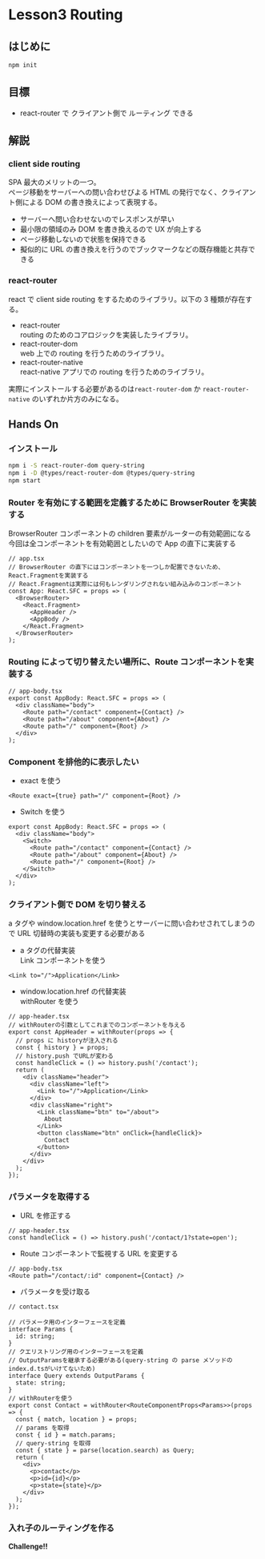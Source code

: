 # Lesson3 Routing

## はじめに

```sh
npm init
```

## 目標

- react-router で クライアント側で ルーティング できる

## 解説

### client side routing

SPA 最大のメリットの一つ。  
ページ移動をサーバーへの問い合わせびよる HTML の発行でなく、クライアント側による DOM の書き換えによって表現する。

- サーバーへ問い合わせないのでレスポンスが早い
- 最小限の領域のみ DOM を書き換えるので UX が向上する
- ページ移動しないので状態を保持できる
- 擬似的に URL の書き換えを行うのでブックマークなどの既存機能と共存できる

### react-router

react で client side routing をするためのライブラリ。以下の 3 種類が存在する。

- react-router  
  routing のためのコアロジックを実装したライブラリ。
- react-router-dom  
  web 上での routing を行うためのライブラリ。
- react-router-native  
  react-native アプリでの routing を行うためのライブラリ。

実際にインストールする必要があるのは`react-router-dom` か `react-router-native` のいずれか片方のみになる。

## Hands On

### インストール

```sh
npm i -S react-router-dom query-string
npm i -D @types/react-router-dom @types/query-string
npm start
```

### Router を有効にする範囲を定義するために BrowserRouter を実装する

BrowserRouter コンポーネントの children 要素がルーターの有効範囲になる  
今回は全コンポーネントを有効範囲としたいので App の直下に実装する

```tsx
// app.tsx
// BrowserRouter の直下にはコンポーネントを一つしか配置できないため、React.Fragmentを実装する
// React.Fragmentは実際には何もレンダリングされない組み込みのコンポーネント
const App: React.SFC = props => (
  <BrowserRouter>
    <React.Fragment>
      <AppHeader />
      <AppBody />
    </React.Fragment>
  </BrowserRouter>
);
```

### Routing によって切り替えたい場所に、Route コンポーネントを実装する

```tsx
// app-body.tsx
export const AppBody: React.SFC = props => (
  <div className="body">
    <Route path="/contact" component={Contact} />
    <Route path="/about" component={About} />
    <Route path="/" component={Root} />
  </div>
);
```

### Component を排他的に表示したい

- exact を使う

```tsx
<Route exact={true} path="/" component={Root} />
```

- Switch を使う

```tsx
export const AppBody: React.SFC = props => (
  <div className="body">
    <Switch>
      <Route path="/contact" component={Contact} />
      <Route path="/about" component={About} />
      <Route path="/" component={Root} />
    </Switch>
  </div>
);
```

### クライアント側で DOM を切り替える

a タグや window.location.href を使うとサーバーに問い合わせされてしまうので URL 切替時の実装も変更する必要がある

- a タグの代替実装  
  Link コンポーネントを使う

```tsx
<Link to="/">Application</Link>
```

- window.location.href の代替実装  
  withRouter を使う

```tsx
// app-header.tsx
// withRouterの引数としてこれまでのコンポーネントを与える
export const AppHeader = withRouter(props => {
  // props に historyが注入される
  const { history } = props;
  // history.push でURLが変わる
  const handleClick = () => history.push('/contact');
  return (
    <div className="header">
      <div className="left">
        <Link to="/">Application</Link>
      </div>
      <div className="right">
        <Link className="btn" to="/about">
          About
        </Link>
        <button className="btn" onClick={handleClick}>
          Contact
        </button>
      </div>
    </div>
  );
});
```

### パラメータを取得する

- URL を修正する

```tsx
// app-header.tsx
const handleClick = () => history.push('/contact/1?state=open');
```

- Route コンポーネントで監視する URL を変更する

```tsx
// app-body.tsx
<Route path="/contact/:id" component={Contact} />
```

- パラメータを受け取る

```tsx
// contact.tsx

// パラメータ用のインターフェースを定義
interface Params {
  id: string;
}
// クエリストリング用のインターフェースを定義
// OutputParamsを継承する必要がある(query-string の parse メソッドのindex.d.tsがいけてないため)
interface Query extends OutputParams {
  state: string;
}
// withRouterを使う
export const Contact = withRouter<RouteComponentProps<Params>>(props => {
  const { match, location } = props;
  // params を取得
  const { id } = match.params;
  // query-string を取得
  const { state } = parse(location.search) as Query;
  return (
    <div>
      <p>contact</p>
      <p>id={id}</p>
      <p>state={state}</p>
    </div>
  );
});
```

### 入れ子のルーティングを作る

**Challenge!!**
